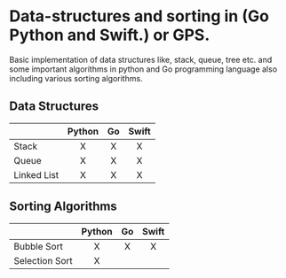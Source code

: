 # Data-structures and sorting in (Go Python and Swift.) or GPS.

Basic implementation of data structures like, stack, queue, tree etc. and some important algorithms in python and Go programming language also including various sorting algorithms.


Data Structures
---------------


|       | Python    | Go    | Swift
| ------------- |:---------:|:-----:|:------:
| Stack         | X         | X     |  X  
| Queue         | X         | X     |  X  
| Linked List   | X         | X     |  X

Sorting Algorithms
------------------


|       | Python    | Go    | Swift
|:------------- |:---------:|:-----:|:------:
| Bubble Sort         | X         | X     |  X  
| Selection Sort         | X         |      |  
